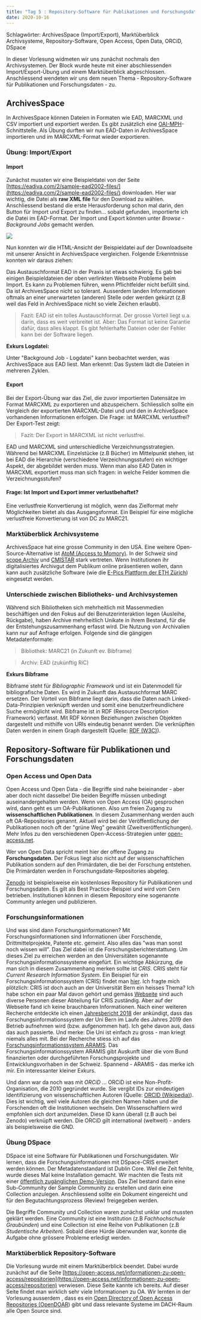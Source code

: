 ```yaml
---
title: "Tag 5 : Repository-Software für Publikationen und Forschungsdaten"
date: 2020-10-16
---
```


Schlagwörter: ArchivesSpace (Import/Export), Marktüberblick Archivsysteme, Repository-Software, Open Access, Open Data, ORCiD, DSpace

In dieser Vorlesung widmeten wir uns zunächst nochmals den Archivsystemen. Der Block wurde heute mit einer abschliessenden Import/Export-Übung und einem Marktüberblick abgeschlossen. Anschliessend wendeten wir uns dem neuen Thema - Repository-Software für Publikationen und Forschungsdaten - zu.

## ArchivesSpace

In ArchivesSpace können Dateien in Formaten wie EAD, MARCXML und CSV importiert und exportiert werden. Es gibt zusätzlich eine [OAI-MPH](https://www.openarchives.org/pmh/)-Schnittstelle.
Als Übung durften wir nun EAD-Daten in ArchivesSpace importieren und im MARCXML-Format wieder exportieren.

### Übung: Import/Export

#### Import

Zunächst mussten wir eine Beispieldatei von der Seite [https://eadiva.com/2/sample-ead2002-files/](https://eadiva.com/2/sample-ead2002-files/) downloaden. Hier war wichtig, die Datei als **raw XML file** für den Download zu wählen. Anschliessend bestand die erste Herausforderung schon mal darin, den Button für Import und Export zu finden... sobald gefunden, importierte ich die Datei im EAD-Format. Der Import und Export könnten unter *Browse* - *Background Jobs* gemacht werden.

![]({{site.baseurl}}/images/archivesspace_import.png)

Nun konnten wir die HTML-Ansicht der Beispieldatei auf der Downloadseite mit unserer Ansicht in ArchivesSpace vergleichen. Folgende Erkenntnisse konnten wir daraus ziehen:

Das Austauschformat EAD in der Praxis ist etwas schwierig. Es gab bei einigen Beispieldateien der oben verlinkten Webseite Probleme beim Import. Es kann zu Problemen führen, wenn Pflichtfelder nicht befüllt sind. Da ist ArchivesSpace nicht so tolerant. Ausserdem landen Informationen oftmals an einer unerwarteten (anderen) Stelle oder werden gekürzt (z.B weil das Feld in ArchivesSpace nicht so viele Zeichen erlaubt).

> Fazit: EAD ist ein tolles Austauschformat. Der grosse Vorteil liegt u.a. darin, dass es weit verbreitet ist. Aber: Das Format ist keine Garantie dafür, dass alles klappt. Es gibt fehlerhafte Dateien oder der Fehler kann bei der Software liegen.

**Exkurs Logdatei:** 

Unter "Background Job - Logdatei" kann beobachtet werden, was ArchivesSpace aus EAD liest. Man erkennt: Das System lädt die Dateien in mehreren Zyklen.

#### Export

Bei der Export-Übung war das Ziel, die zuvor importierten Datensätze im Format MARCXML zu exportieren und abzuspeichern. Schliesslich sollte ein Vergleich der exportierten MARCXML-Datei und und den in ArchiveSpace vorhandenen Informationen erfolgen. Die Frage: ist MARCXML verlustfrei? Der Export-Test zeigt:
> Fazit: Der Export in MARCXML ist nicht verlustfrei.

EAD und MARCXML sind unterschiedliche Verzeichnungsstrategien. Während bei MARCXML Einzelstücke (z.B Bücher) im Mittelpunkt stehen, ist bei EAD die Hierarchie (verschiedene Verzeichnungsstufen) ein wichtiger Aspekt, der abgebildet werden muss. Wenn man also EAD Daten in MARCXML exportiert muss man sich fragen: in welche Felder kommen die Verzeichnungsstufen?

#### Frage: Ist Import und Export immer verlustbehaftet?

Eine verlustfreie Konvertierung ist möglich, wenn das Zielformat mehr Möglichkeiten bietet als das Ausgangsformat. Ein Beispiel für eine mögliche verlustfreie Konvertierung ist von DC zu MARC21.


### Marktüberblick Archivsysteme

ArchivesSpace hat eine grosse Community in den USA. Eine weitere Open-Source-Alternative ist [AtoM (Access to Momory)](https://www.accesstomemory.org/en/). In der Schweiz sind [scope.Archiv](https://www.scope.ch/de/) und [CMISTAR](https://cmiag.ch/) stark vertreten.
Wenn Institutionen ihr digitalisiertes Archivgut dem Publikum online präsentieren wollen, dann kann auch zusätzliche Software (wie die [E-Pics Plattform der ETH Zürich](https://www.e-pics.ethz.ch/de/home/)) eingesetzt werden.

### Unterschiede zwischen Bibliotheks- und Archivsystemen

Während sich Bibliotheken sich mehrheitlich mit Massenmedien beschäftigen und den Fokus auf dei Benutzerinteraktion legen (Ausleihe, Rückgabe), haben Archive mehrheitlich Unikate in ihrem Bestand, für die der Entstehungszusammenhang erfasst wird. Die Nutzung von Archivalien kann nur auf Anfrage erfolgen. 
Folgende sind die gängigen Metadatenformate:

> Bibliothek: MARC21 (in Zukunft ev. Bibframe)

> Archiv: EAD (zukünftig RiC)

**Exkurs Bibframe**

Bibframe steht für *Bibliographic Framework* und ist ein Datenmodell für bibliografische Daten. Es wird in Zukunft das Austauschformat MARC ersetzen. Der Vorteil von Bibframe liegt darin, dass die Daten nach Linked-Data-Prinzipien verknüpft werden und somit eine benutzerfreundlichere Suche ermöglicht wird. Bibframe ist in RDF (Resource Description Framework) verfasst. Mit RDF können Beziehungen zwischen Objekten dargestellt und mithilfe von URIs eindeutig benannt werden. Die verknüpften Daten werden in einem Graph dargestellt (Quelle: [RDF (W3C)](https://www.w3.org/RDF/)).

## Repository-Software für Publikationen und Forschungsdaten

### Open Access und Open Data

Open Access und Open Data - die Begriffe sind nahe beieinander - aber aber doch nicht dasselbe! Die beiden Begriffe müssen unbedingt auseinandergehalten werden. Wenn von Open Access (OA) gesprochen wird, dann geht es um OA-Publikationen. Also um freien Zugang zu **wissenschaftlichen Publikationen**. In diesem Zusammenhang werden auch oft OA-Repositories genannt. Aktuell wird bei der Veröffentlichung der Publikationen noch oft der "grüne Weg" gewählt (Zweitveröffentlichungen). Mehr Infos zu den verschiedenen Open-Access-Strategien unter [open-access.net](https://open-access.net/informationen-zu-open-access/open-access-strategien).

Wer von Open Data spricht meint hier der offene Zugang zu **Forschungsdaten**. Der Fokus liegt also nicht auf der wissenschaftlichen Publikation sondern auf den Primärdaten, die bei der Forschung entstehen. Die Primärdaten werden in Forschungsdate-Repositories abgeleg.

[Zenodo](https://zenodo.org/) ist beispielsweise ein kostenloses Repository für Publikationen und Forschungsdaten. Es gilt als Best Practice-Beispiel und wird vom Cern betrieben. Institutionen können in diesem Repository eine sogenannte Community anlegen und publizieren.

### Forschungsinformationen

Und was sind dann Forschungsinformationen? Mit Forschungsinformationen sind Informationen über Forschende, Drittmittelprojekte, Patente etc. gemeint. Also alles das "was man sonst noch wissen will". Das Ziel dabei ist die Forschungsberichterstattung. Um dieses Ziel zu erreichen werden an den Universitäten sogenannte Forschungsinformationssysteme eingefürt. Ein wichtige Abkürzung, die man sich in diesem Zusammenhang merken sollte ist *CRIS*. CRIS steht für *Current Research Information System*. Ein Beispiel für ein Forschungsinformationssystem (CRIS) findet man [hier](https://cris.fau.de/converis/portal?lang=de_DE). Ich fragte mich plötzlich: CRIS ist doch auch an der Universität Bern ein heisses Thema? Ich habe schon ein paar Mal davon gehört und gemäss [Webseite](https://www.unibe.ch/universitaet/dienstleistungen/universitaetsbibliothek/service/open_science/index_ger.html) sind auch diverse Personen dieser Abteilung für CRIS zuständig. Aber auf der Webseite fand ich keine brauchbaren Informationen. Nach einer weiteren Recherche entdeckte ich einen [Jahresbericht 2018](https://www.unibe.ch/e809/e962/e963/e6382/e6387/e618339/e803593/Jahresbericht_19_Web_ger.pdf) der ankündigt, dass das Forschungsinformationssystem der Uni Bern im Laufe des Jahres 2019 den Betrieb aufnehmen wird (bzw. aufgenommen hat). Ich gehe davon aus, dass das auch passierte. Und merke: Die Uni ist einfach zu gross - man kriegt niemals alles mit. Bei der Recherche stiess ich auf das [Forschungsinformationssystem ARAMIS](https://www.aramis.admin.ch/default?Sprache=de-CH). Das Forschungsinformationssystem ARAMIS gibt Auskunft über die vom Bund finanzierten oder durchgeführten Forschungsprojekte und Entwicklungsvorhaben in der Schweiz. Spannend - ARAMIS - das merke ich mir. Ein interessanter kleiner Exkurs.

Und dann war da noch was mit *ORCiD* ... ORCiD ist eine Non-Profit-Organisation, die 2010 gegründet wurde. Sie vergibt IDs zur eindeutigen Identifizierung von  wissenschaftlichen Autoren (Quelle: [ORCID (Wikipedia)](https://de.wikipedia.org/wiki/ORCID)). Dies ist wichtig, weil viele Autoren die gleichen Namen haben und die Forschenden oft die Institutionen wechseln. Den Wissenschaftlern wird empfohlen sich dort anzumelden. Diese ID kann überall (z.B auch bei Zenodo) verknüpft werden. Die ORCiD gilt international (weltweit) - anders als beispielsweise die GND. 

### Übung DSpace

DSpace ist eine Software für Publikationen und Forschungsdaten. Wir lernen, dass die Forschungsinformationen mit DSpace-CRIS erweitert werden können.
Der Metadatenstandard ist Dublin Core. Weil die Zeit fehlte, wurde dieses Mal keine Installation gemacht. Wir machten die Tests mit einer [öffentlich zugänglichen Demo-Version](https://demo.dspace.org). Das Ziel bestand darin eine Sub-Community der Sample Community zu erstellen und darin eine Collection anzulegen. Anschliessend sollte ein Dokument eingereicht und für den Begutachtungsprozess (Review) freigegeben werden.

Die Begriffe Community und Collection waren zunächst unklar und mussten geklärt werden. Eine Community ist eine Institution (z.B *Fachhochschule Graubünden*) und eine Collection ist eine Reihe von Publikationen (z.B *Studentische Arbeiten*). Sobald diese Hürde überwunden war, konnte die Aufgabe ohne grössere Probleme erledigt werden.


### Marktüberblick Repository-Software

Die Vorlesung wurde mit einem Marktüberblick beendet. Dabei wurde zunächst auf die Seite [https://open-access.net/informationen-zu-open-access/repositorien](https://open-access.net/informationen-zu-open-access/repositorien) verwiesen. Diese Seite kannte ich bereits. Auf dieser Seite findet man wirklich sehr viele Informationen zu OA.
Wir lernten in der Vorlesung ausserdem , dass es ein [Open Directory of Open Access Repositories (OpenDOAR](https://v2.sherpa.ac.uk/opendoar/about.html)) gibt und dass relevante Systeme im DACH-Raum alle Open Source sind.








